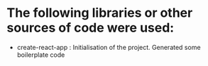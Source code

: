 # The following libraries or other sources of code were used:
- create-react-app : Initialisation of the project. Generated some boilerplate code